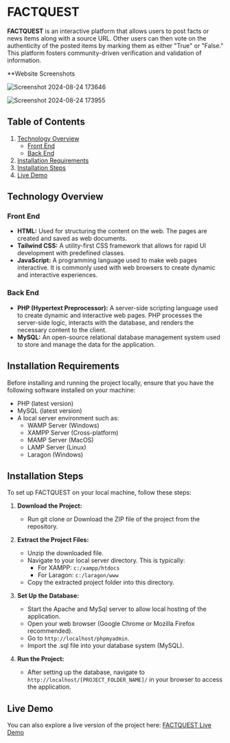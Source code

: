 # FACTQUEST

**FACTQUEST** is an interactive platform that allows users to post facts or news items along with a source URL. Other users can then vote on the authenticity of the posted items by marking them as either "True" or "False." This platform fosters community-driven verification and validation of information.

**Website Screenshots

![Screenshot 2024-08-24 173646](https://github.com/user-attachments/assets/594f4e30-a91d-4964-a21a-62a54d28a524)

![Screenshot 2024-08-24 173955](https://github.com/user-attachments/assets/b23bc45e-2557-4e91-9aa9-3d8ddcdcb688)

## Table of Contents

1. [Technology Overview](#technology-overview)
   - [Front End](#front-end)
   - [Back End](#back-end)
2. [Installation Requirements](#installation-requirements)
3. [Installation Steps](#installation-steps)
4. [Live Demo](#live-demo)

## Technology Overview

### Front End

- **HTML:** Used for structuring the content on the web. The pages are created and saved as web documents.
- **Tailwind CSS:** A utility-first CSS framework that allows for rapid UI development with predefined classes.
- **JavaScript:** A programming language used to make web pages interactive. It is commonly used with web browsers to create dynamic and interactive experiences.

### Back End

- **PHP (Hypertext Preprocessor):** A server-side scripting language used to create dynamic and interactive web pages. PHP processes the server-side logic, interacts with the database, and renders the necessary content to the client.
- **MySQL:** An open-source relational database management system used to store and manage the data for the application.

## Installation Requirements

Before installing and running the project locally, ensure that you have the following software installed on your machine:

- PHP (latest version)
- MySQL (latest version)
- A local server environment such as:
  - WAMP Server (Windows)
  - XAMPP Server (Cross-platform)
  - MAMP Server (MacOS)
  - LAMP Server (Linux)
  - Laragon (Windows)

## Installation Steps

To set up FACTQUEST on your local machine, follow these steps:

1. **Download the Project:**
   - Run git clone or Download the ZIP file of the project from the repository.

2. **Extract the Project Files:**
   - Unzip the downloaded file.
   - Navigate to your local server directory. This is typically:
     - For XAMPP: `c:/xampp/htdocs`
     - For Laragon: `c:/laragon/www`
   - Copy the extracted project folder into this directory.

3. **Set Up the Database:**
   - Start the Apache and MySql server to allow local hosting of the application.
   - Open your web browser (Google Chrome or Mozilla Firefox recommended).
   - Go to `http://localhost/phpmyadmin`.
   - Import the .sql file into your database system (MySQL).
     

5. **Run the Project:**
   - After setting up the database, navigate to `http://localhost/[PROJECT_FOLDER_NAME]/` in your browser to access the application.

## Live Demo

You can also explore a live version of the project here: [FACTQUEST Live Demo](https://problemsolvingsl.com/factquest/)
